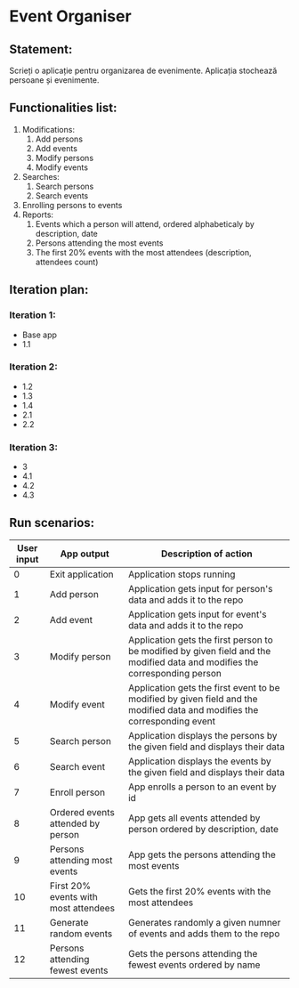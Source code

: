 # Event Organiser

## Statement:

Scrieți o aplicație pentru organizarea de evenimente.
Aplicația stochează persoane și evenimente.

## Functionalities list:

1. Modifications:
    1. Add persons
    2. Add events
    3. Modify persons
    4. Modify events
2. Searches:
    1. Search persons
    2. Search events
3. Enrolling persons to events
4. Reports:
    1. Events which a person will attend, ordered alphabeticaly by description, date
    2. Persons attending the most events
    3. The first 20% events with the most attendees (description, attendees count)

## Iteration plan:

### Iteration 1:

- Base app
- 1.1

### Iteration 2:

- 1.2
- 1.3
- 1.4
- 2.1
- 2.2

### Iteration 3:

- 3
- 4.1
- 4.2
- 4.3

## Run scenarios:

| User input | App output | Description of action|
| --- | --- | --- |
| 0 | Exit application | Application stops running |
| 1 | Add person | Application gets input for person's data and adds it to the repo |
| 2 | Add event | Application gets input for event's data and adds it to the repo |
| 3 | Modify person | Application gets the first person to be modified by given field and the modified data and modifies the corresponding person |
| 4 | Modify event | Application gets the first event to be modified by given field and the modified data and modifies the corresponding event |
| 5 | Search person | Application displays the persons by the given field and displays their data |
| 6 | Search event | Application displays the events by the given field and displays their data |
| 7 | Enroll person | App enrolls a person to an event by id |
| 8 | Ordered events attended by person | App gets all events attended by person ordered by description, date |
| 9 | Persons attending most events | App gets the persons attending the most events |
| 10 | First 20% events with most attendees | Gets the first 20% events with the most attendees |
| 11 | Generate random events | Generates randomly a given numner of events and adds them to the repo |
| 12 | Persons attending fewest events | Gets the persons attending the fewest events ordered by name |